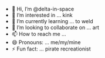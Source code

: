 - 👋 Hi, I’m @delta-in-space
- 👀 I’m interested in ... kink
- 🌱 I’m currently learning ... to weld
- 💞️ I’m looking to collaborate on ... art
- 📫 How to reach me ...
- 😄 Pronouns: ... me/my/mine
- ⚡ Fun fact: ... pirate recreationist

<!---
delta-in-space/delta-in-space is a ✨ special ✨ repository because its `README.md` (this file) appears on your GitHub profile.
You can click the Preview link to take a look at your changes.
--->
